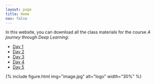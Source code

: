 ```yaml
---
layout: page
title: Home
nav: false
---
```


In this website, you can download all the class materials for the course *A journey through Deep Learning*:

- [Day 1](/Day1.html)
- [Day 2](/Day2.html)
- [Day 3](/Day3.html)
- [Day 4](/Day4.html)
- [Day 5](/Day5.html)

{% include figure.html img="image.jpg" alt="logo" width="30%" %}
